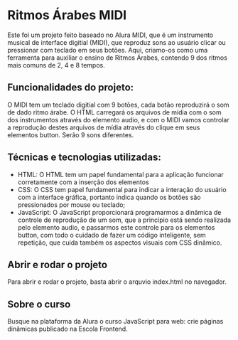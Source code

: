 <h1> Ritmos Árabes MIDI </h1>
<p> Este foi um projeto feito baseado no Alura MIDI, que é um instrumento musical de interface digitial (MIDI), que reproduz sons ao usuário clicar ou pressionar com teclado em seus botões. Aqui, criamo-os como uma ferramenta para auxiliar o ensino de Ritmos Árabes, contendo 9 dos ritmos mais comuns de 2, 4 e 8 tempos. </p>

<h2>Funcionalidades do projeto:</h2>
<p>O MIDI tem um teclado digitial com 9 botões, cada botão reproduzirá o som de dado ritmo árabe. O HTML carregará os arquivos de mídia com o som dos instrumentos através do elemento audio, e com o MIDI vamos controlar a reprodução destes arquivos de mídia através do clique em seus elementos button. Serão 9 sons diferentes.</p>

<h2>Técnicas e tecnologias utilizadas:</h3>

<ul>
    <li>HTML: O HTML tem um papel fundamental para a aplicação funcionar corretamente com a inserção dos elementos <audio> que irão prover para o JavaScript os controles de reprodução da mídia carregada. O HTML já virá pronto nos arquivos iniciais do curso;</li>
    <li>CSS: O CSS tem papel fundamental para indicar a interação do usuário com a interface gráfica, portanto indica quando os botões são pressionados por mouse ou teclado;</li>
    <li>JavaScript: O JavaScript proporcionará programarmos a dinâmica de controle de reprodução de um som, que a princípio está sendo realizada pelo elemento audio, e passarmos este controle para os elementos button, com todo o cuidado de fazer um código inteligente, sem repetição, que cuida também os aspectos visuais com CSS dinâmico.</li>
   
</ul>


<h2>Abrir e rodar o projeto</h2>
<p>Para abrir e rodar o projeto, basta abrir o arquvio index.html no navegador.</p>

<h2>Sobre o curso</h2>
<p>Busque na plataforma da Alura o curso JavaScript para web: crie páginas dinâmicas publicado na Escola Frontend.</p>

